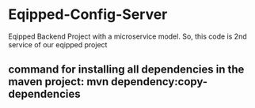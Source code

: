 # Eqipped-Config-Server
Eqipped Backend Project with a microservice model. So, this code is 2nd service of our eqipped project

command for installing all dependencies in the maven project: mvn dependency:copy-dependencies
---------------------------------------------------
